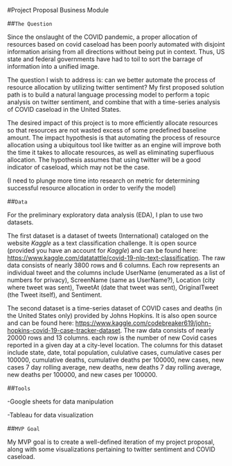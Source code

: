 #Project Proposal Business Module

##`The Question`

Since the onslaught of the COVID pandemic, a proper allocation of resources based on covid caseload has been poorly automated with disjoint information arising from all directions without being put in context. Thus, US state and federal governments have had to toil to sort the barrage of information into a unified image. 

The question I wish to address is: can we better automate the process of resource allocation by utilizing twitter sentiment? My first proposed solution path is to build a natural language processing model to perform a topic analysis on twitter sentiment, and combine that with a time-series analysis of COVID caseload in the United States. 

The desired impact of this project is to more efficiently allocate resources so that resources are not wasted excess of some predefined baseline amount. The impact hypothesis is that automating the process of resource allocation using a ubiquitous tool like twitter as an engine will improve both the time it takes to allocate resources, as well as eliminating superfluous allocation. The hypothesis assumes that using twitter will be a good indicator of caseload, which may not be the case.  

(I need to plunge more time into research on metric for determining successful resource allocation in order to verify the model)

##`Data`

For the preliminary exploratory data analysis (EDA), I plan to use two datasets.

The first dataset is a dataset of tweets (International) cataloged on the website _Kaggle_ as a text classification challenge. It is open source (provided you have an account for _Kaggle_) and can be found here: https://www.kaggle.com/datatattle/covid-19-nlp-text-classification. The raw data consists of nearly 3800 rows and 6 columns. Each row represents an individual tweet and the columns include UserName (enumerated as a list of numbers for privacy), ScreenName (same as UserName?), Location (city where tweet was sent), TweetAt (date that tweet was sent), OriginalTweet (the Tweet itself), and Sentiment.

The second dataset is a time-series dataset of COVID cases and deaths (in the United States only) provided by Johns Hopkins. It is also open source and can be found here: https://www.kaggle.com/codebreaker619/john-hopkins-covid-19-case-tracker-dataset. The raw data consists of nearly 20000 rows and 13 columns. each row is the number of new Covid cases reported in a given day at a city-level location. The columns for this dataset include state, date, total population, cululative cases, cumulative cases per 100000, cumulative deaths, cumulative deaths per 100000, new cases, new cases 7 day rolling average, new deaths, new deaths 7 day rolling average, new deaths per 100000, and new cases per 100000.



##`Tools`

-Google sheets for data manipulation

-Tableau for data visualization



##`MVP Goal`

My MVP goal is to create a well-defined iteration of my project proposal, along with some visualizations pertaining to twitter sentiment and COVID caseload. 